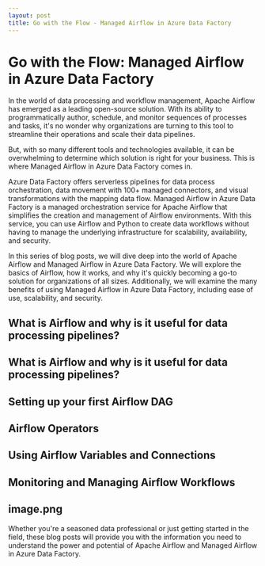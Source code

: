 ```yaml
---
layout: post
title: Go with the Flow - Managed Airflow in Azure Data Factory
---
```

# Go with the Flow: Managed Airflow in Azure Data Factory
In the world of data processing and workflow management, Apache Airflow has emerged as a leading open-source solution. With its ability to programmatically author, schedule, and monitor sequences of processes and tasks, it's no wonder why organizations are turning to this tool to streamline their operations and scale their data pipelines.

But, with so many different tools and technologies available, it can be overwhelming to determine which solution is right for your business. This is where Managed Airflow in Azure Data Factory comes in.

Azure Data Factory offers serverless pipelines for data process orchestration, data movement with 100+ managed connectors, and visual transformations with the mapping data flow. Managed Airflow in Azure Data Factory is a managed orchestration service for Apache Airflow that simplifies the creation and management of Airflow environments. With this service, you can use Airflow and Python to create data workflows without having to manage the underlying infrastructure for scalability, availability, and security.

In this series of blog posts, we will dive deep into the world of Apache Airflow and Managed Airflow in Azure Data Factory. We will explore the basics of Airflow, how it works, and why it's quickly becoming a go-to solution for organizations of all sizes. Additionally, we will examine the many benefits of using Managed Airflow in Azure Data Factory, including ease of use, scalability, and security.

## What is Airflow and why is it useful for data processing pipelines? 

## What is Airflow and why is it useful for data processing pipelines? 

## Setting up your first Airflow DAG

## Airflow Operators

## Using Airflow Variables and Connections

## Monitoring and Managing Airflow Workflows

## image.png


Whether you're a seasoned data professional or just getting started in the field, these blog posts will provide you with the information you need to understand the power and potential of Apache Airflow and Managed Airflow in Azure Data Factory.
